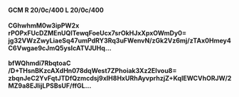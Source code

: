 #### GCM R 20/0c/400 L 20/0c/400
**CGhwhmM0w3ipPW2x**<br/>**rPOPxFUcDZMEnUQlTewqFoeUcx7srOkHJxXpxOWmDy0=**<br/>**jg32VWzZwyLiaeSq47umPdRY3Rq3uFWenvN/zGk2Vz6mj/zTAx0Hmey4C6Vwgae9cJmQ5ysIcATVJUHq...**<br/><br/>
**bfWQhmdi7RbqtoaC**<br/>**/D+THsnBKzcAXdHn078dqWest7ZPhoiak3Xz2EIvou8=**<br/>**zbqnJeC2YvFqtJTDfQzmcdsj9xlH8HxURhAyvprhzjZ+KqlEWCVhORJW/2MZ9a8EJlijLPSBsUF/ffGL...**